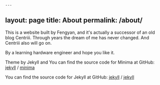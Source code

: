     ---
layout: page
title: About
permalink: /about/
---

This is a website built by Fengyan, and it's actually a successor of an old blog Centriii. Through years the dream of me has never changed. And Centriii also will go on.

By a learning hardware engineer and hope you like it.

Theme by Jekyll and You can find the source code for Minima at GitHub:
[jekyll][jekyll-organization] /
[minima](https://github.com/jekyll/minima)

You can find the source code for Jekyll at GitHub:
[jekyll][jekyll-organization] /
[jekyll](https://github.com/jekyll/jekyll)


[jekyll-organization]: https://github.com/jekyll
